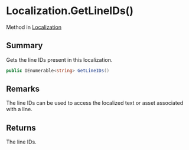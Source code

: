 # Localization.GetLineIDs()

Method in [Localization](/docs/api/csharp/yarn.unity.localization.md)

## Summary


Gets the line IDs present in this localization.


```csharp
public IEnumerable<string> GetLineIDs()
```

## Remarks


The line IDs can be used to access the localized text or asset
associated with a line.


## Returns

The line IDs.

